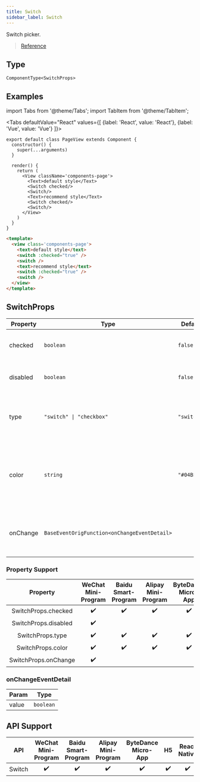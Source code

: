 ```yaml
---
title: Switch
sidebar_label: Switch
---
```


Switch picker.

> [Reference](https://developers.weixin.qq.com/miniprogram/en/dev/component/switch.html)

## Type

```tsx
ComponentType<SwitchProps>
```

## Examples

import Tabs from '@theme/Tabs';
import TabItem from '@theme/TabItem';

<Tabs
  defaultValue="React"
  values={[
    {label: 'React', value: 'React'},
    {label: 'Vue', value: 'Vue'}
  ]}>
<TabItem value="React">

```tsx
export default class PageView extends Component {
  constructor() {
    super(...arguments)
  }

  render() {
    return (
      <View className='components-page'>
        <Text>default style</Text>
        <Switch checked/>
        <Switch/>
        <Text>recommend style</Text>
        <Switch checked/>
        <Switch/>
      </View>
    )
  }
}
```
</TabItem>

<TabItem value="Vue">

```html
<template>
  <view class='components-page'>
    <text>default style</text>
    <switch :checked="true" />
    <switch />
    <text>recommend style</text>
    <switch :checked="true" />
    <switch />
  </view>
</template>
```
  
</TabItem>
</Tabs>


## SwitchProps

<table>
  <thead>
    <tr>
      <th>Property</th>
      <th>Type</th>
      <th style={{ textAlign: "center"}}>Default</th>
      <th style={{ textAlign: "center"}}>Required</th>
      <th>Description</th>
    </tr>
  </thead>
  <tbody>
    <tr>
      <td>checked</td>
      <td><code>boolean</code></td>
      <td style={{ textAlign: "center"}}><code>false</code></td>
      <td style={{ textAlign: "center"}}>No</td>
      <td>Specifies whether the item is selected</td>
    </tr>
    <tr>
      <td>disabled</td>
      <td><code>boolean</code></td>
      <td style={{ textAlign: "center"}}><code>false</code></td>
      <td style={{ textAlign: "center"}}>No</td>
      <td>Specifies whether to disable the component.</td>
    </tr>
    <tr>
      <td>type</td>
      <td><code>&quot;switch&quot; | &quot;checkbox&quot;</code></td>
      <td style={{ textAlign: "center"}}><code>&quot;switch&quot;</code></td>
      <td style={{ textAlign: "center"}}>No</td>
      <td>The style. Valid values include `switch` and `checkbox`.</td>
    </tr>
    <tr>
      <td>color</td>
      <td><code>string</code></td>
      <td style={{ textAlign: "center"}}><code>&quot;#04BE02&quot;</code></td>
      <td style={{ textAlign: "center"}}>No</td>
      <td>The color of the switch component. It is the same as the color of the css component.</td>
    </tr>
    <tr>
      <td>onChange</td>
      <td><code>BaseEventOrigFunction&lt;onChangeEventDetail&gt;</code></td>
      <td style={{ textAlign: "center"}}></td>
      <td style={{ textAlign: "center"}}>No</td>
      <td>A change event triggered when checked changes.</td>
    </tr>
  </tbody>
</table>

### Property Support

| Property | WeChat Mini-Program | Baidu Smart-Program | Alipay Mini-Program | ByteDance Micro-App | H5 | React Native |
| :---: | :---: | :---: | :---: | :---: | :---: | :---: |
| SwitchProps.checked | ✔️ | ✔️ | ✔️ | ✔️ | ✔️ | ✔️ |
| SwitchProps.disabled | ✔️ |  |  |  |  | ✔️ |
| SwitchProps.type | ✔️ | ✔️ | ✔️ | ✔️ | ✔️ | ✔️ |
| SwitchProps.color | ✔️ | ✔️ | ✔️ | ✔️ | ✔️ | ✔️ |
| SwitchProps.onChange | ✔️ |  |  |  |  | ✔️ |

### onChangeEventDetail

<table>
  <thead>
    <tr>
      <th>Param</th>
      <th>Type</th>
    </tr>
  </thead>
  <tbody>
    <tr>
      <td>value</td>
      <td><code>boolean</code></td>
    </tr>
  </tbody>
</table>

## API Support

| API | WeChat Mini-Program | Baidu Smart-Program | Alipay Mini-Program | ByteDance Micro-App | H5 | React Native |
| :---: | :---: | :---: | :---: | :---: | :---: | :---: |
| Switch | ✔️ | ✔️ | ✔️ | ✔️ | ✔️ | ✔️ |
